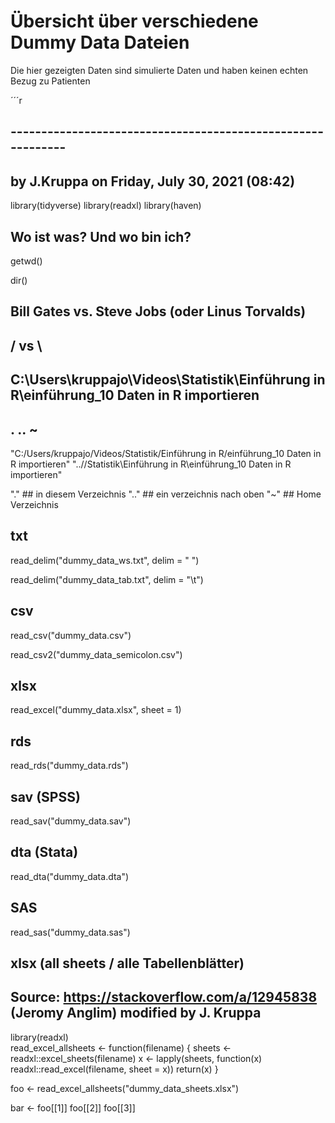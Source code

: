 # Übersicht über verschiedene Dummy Data Dateien

Die hier gezeigten Daten sind simulierte Daten und haben keinen echten Bezug zu Patienten

´´´r
## ------------------------------------------------------------
## by J.Kruppa on Friday, July 30, 2021 (08:42)
library(tidyverse)
library(readxl)
library(haven)

## Wo ist was? Und wo bin ich?

getwd()

dir()

## Bill Gates vs. Steve Jobs (oder Linus Torvalds)

## / vs \

## C:\Users\kruppajo\Videos\Statistik\Einführung in R\einführung_10 Daten in R importieren

## . .. ~
"C:/Users/kruppajo/Videos/Statistik/Einführung in R/einführung_10 Daten in R importieren"
"..//Statistik\\Einführung in R\\einführung_10 Daten in R importieren"

"." ## in diesem Verzeichnis
".." ## ein verzeichnis nach oben
"~" ## Home Verzeichnis


## txt 

read_delim("dummy_data_ws.txt", delim = " ")

read_delim("dummy_data_tab.txt", delim = "\t")


## csv 

read_csv("dummy_data.csv")

read_csv2("dummy_data_semicolon.csv")

## xlsx

read_excel("dummy_data.xlsx", sheet = 1)

## rds

read_rds("dummy_data.rds")

## sav (SPSS)

read_sav("dummy_data.sav")


## dta (Stata)

read_dta("dummy_data.dta")

## SAS

read_sas("dummy_data.sas")


## xlsx (all sheets / alle Tabellenblätter)
## Source: https://stackoverflow.com/a/12945838 (Jeromy Anglim) modified by J. Kruppa

library(readxl)    
read_excel_allsheets <- function(filename) {
    sheets <- readxl::excel_sheets(filename)
    x <- lapply(sheets, function(x) readxl::read_excel(filename, sheet = x))
    return(x)
}

foo <- read_excel_allsheets("dummy_data_sheets.xlsx")

bar <- foo[[1]]
foo[[2]]
foo[[3]]

